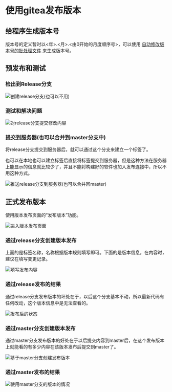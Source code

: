 # 使用gitea发布版本

## 给程序生成版本号

版本号的定义暂时以<年>.<月>.<由0开始的月度顺序号>，可以使用 [自动修改版本号的批处理文件](../tools/MakeReleaseVersion.sh) 来生成版本号。

## 预发布和测试

### 检出到Release分支

![创建release分支(也可以不用)](./img/release-1.创建release分支(也可以不用).png)

### 测试和解决问题

![对release分支提交修改内容](./img/release-2.对release分支提交修改内容.png)

### 提交到服务器(也可以合并到master分支中)

将release分支提交到服务器后，就可以通过这个分支来建立一个标签了。

也可以在本地也可以建立标签后直接将标签提交到服务器，但是这种方法在服务器上能显示的信息就比较少了，并且不能将构建好的软件也加入发布连接中，所以不用这种方式。

![推送release分支到服务器(也可以合并回master)](./img/release-3.推送release分支到服务器(也可以合并回master).png)

## 正式发布版本

使用版本发布页面的“发布版本”功能。

![进入版本发布页面](./img/release-4.进入版本发布页面.png)

### 通过release分支创建版本发布

上面的是标签名称，名称根据版本规则填写即可。下面的是版本信息，在内容时，建议在填写变更记录。

![填写发布内容](./img/release-5.填写发布内容.png)


### 通过release发布的结果

通过release分支发布版本的坏处在于，以后这个分支基本不动，所以最新代码有任何改动，这个版本信息中是无法查看的。

![发布后的状态](./img/release-6.发布后的状态.png)


### 通过master分支创建版本发布

通过master分支发布版本的好处在于以后提交内容到master后，在这个发布版本上就能看的有多少内容在该版本发布后提交到master了。

![基于master分支创建发布版本](./img/release-7.基于master分支创建发布版本.png)


### 通过master发布的结果

![使用master分支的版本的情况](./img/release-8.使用master分支的版本的情况.png)
